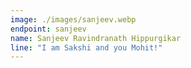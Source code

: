 ```yaml
---
image: ./images/sanjeev.webp
endpoint: sanjeev
name: Sanjeev Ravindranath Hippurgikar
line: "I am Sakshi and you Mohit!"
---
```

